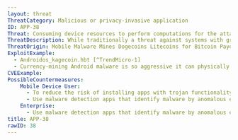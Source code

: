 ```yaml
---
layout: threat
ThreatCategory: Malicious or privacy-invasive application
ID: APP-38
Threat: Consuming device resources to perform computations for the attacker
ThreatDescription: While traditionally a threat against systems with greater individual system resources, the multitude of mobile devices provides an attacker who can run computations on a large number of compromised devices with an advantage in performimg other work. The computations performed on behalf of the attacker potentially cause a denial-of-service attack against the user due to the increased consumption of device resources such as battery power, computational power, network bandwidth, data usage limits, or device storage.
ThreatOrigin: Mobile Malware Mines Dogecoins Litecoins for Bitcoin Payout[^V-Zhang-1]
ExploitExample:
  - Androidos_kagecoin.hbt [^TrendMicro-1]
  - Currency-mining Android malware is so aggressive it can physically harm phones [^D-Goodin-2]
CVEExample:
PossibleCountermeasures:
    Mobile Device User:
      - To reduce the risk of installing apps with trojan functionality, only download apps from official app stores.
      - Use malware detection apps that identify malware by anomalous energy consumption.
    Enterprise:
      - Use malware detection apps that identify malware by anomalous energy consumption.
title: APP-38
rawID: 38
---
```

